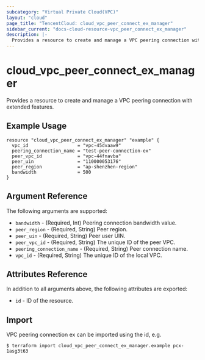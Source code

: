 ```yaml
---
subcategory: "Virtual Private Cloud(VPC)"
layout: "cloud"
page_title: "TencentCloud: cloud_vpc_peer_connect_ex_manager"
sidebar_current: "docs-cloud-resource-vpc_peer_connect_ex_manager"
description: |-
  Provides a resource to create and manage a VPC peering connection with extended features.
---
```


# cloud_vpc_peer_connect_ex_manager

Provides a resource to create and manage a VPC peering connection with extended features.

## Example Usage

```hcl
resource "cloud_vpc_peer_connect_ex_manager" "example" {
  vpc_id                  = "vpc-45dvaaw9"
  peering_connection_name = "test-peer-connection-ex"
  peer_vpc_id             = "vpc-44fnavba"
  peer_uin                = "110000053176"
  peer_region             = "ap-shenzhen-region"
  bandwidth               = 500
}
```

## Argument Reference

The following arguments are supported:

* `bandwidth` - (Required, Int) Peering connection bandwidth value.
* `peer_region` - (Required, String) Peer region.
* `peer_uin` - (Required, String) Peer user UIN.
* `peer_vpc_id` - (Required, String) The unique ID of the peer VPC.
* `peering_connection_name` - (Required, String) Peer connection name.
* `vpc_id` - (Required, String) The unique ID of the local VPC.

## Attributes Reference

In addition to all arguments above, the following attributes are exported:

* `id` - ID of the resource.



## Import

VPC peering connection ex can be imported using the id, e.g.

```
$ terraform import cloud_vpc_peer_connect_ex_manager.example pcx-1asg3t63
```

